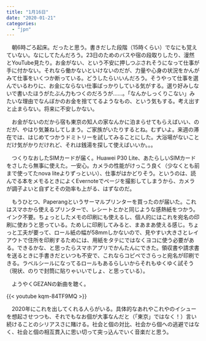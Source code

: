 ```yaml
---
title: "1月16日"
date: "2020-01-21"
categories: 
  - "jpn"
---
```


　朝6時ごろ起床。だったと思う。書きだした段階（15時くらい）でなにも覚えていない。なにしてたんだろう。23日のためのバスや宿の段取りしたり、漫然とYouTube見たり。お金がない、という不安に押しつぶされそうになって仕事が手に付かない。それなら働かないといけないのだが、力量や心身の状況をかんがみて仕事をいくつか断っている。どうしたらいいんだろう。そうやって仕事を選んでいるわりに、お金にならない仕事ばっかりしている気がする。選り好みしないで書いたほうがたぶん力もつくのだろうが……。「なんかしっくりこない」みたいな理由でなんぼかのお金を捨ててるようなもの、という気もする。考え出すと止まらない。将来に不安しかない。

　お金がないのだから宿も東京の知人の家なんかに泊まらせてもらえばいい、のだが、やはり気兼ねしてしまう。ご家族がいたりするとね。むずいよ。来週の滞在では、はじめてつかうドミトリーを試してみることにした。大浴場がないことだけ気がかりだけれど、それは銭湯を探して使えばいいか。。。

　つくりなおしたSIMカードが届く。Huawei P30 Lite、あたらしいSIMカードをさしたら無事に使えた。一安心。カメラの性能がけっこう良く（少なくとも前まで使ってたnova liteよりずっといい）、仕事がはかどりそう。というのは、読んでる本をメモるときによくEvernoteでページを撮影してしまうから、カメラが調子よいと自ずとその効率も上がる、はずなのだ。

　もうひとつ、Paperangというサーマルプリンターを買ったのが届いた。これはスマホから使えるプリンターで、レシートとかと同じような感熱紙をつかう。インク不要。ちょっとしたメモの印刷にも使えるし、個人的にはこれを宛名の印刷に使おうと思っている。ためしに印刷してみると、まあまあ使える感じ。ちょっと工夫が要って、ロール紙の幅が58mmしかないので、見やすい大きさとレイアウトで住所を印刷するためには、用紙をタテにではなくヨコに使う必要がある。できるかな、と思ったらスマホアプリでかんたんにできた。領収書や請求書を送るときに手書きだといつも不安で、これならコピペでさらっと宛名が印刷できる。ラベルシールになってるロールもあるらしいからそれもゆくゆく試そう（現状、のりで封筒に貼りゃいいでしょ、と思っている）。

　ようやくGEZANの新曲を聴く。

{{< youtube kqm-84TF9MQ >}}

　2020年にこれを出してくれる人らがいる。具体的なあれやこれやのイシューを想起させつつも、それでもなお個が大事なんだと（「東京」ではなく！）言い続けることのシリアスさに賭ける。社会と個の対比、社会から個への逃避ではなく、社会と個の相互貫入に思い切って突っ込んでいく音楽だと思う。

